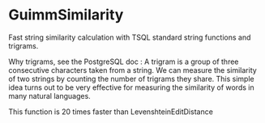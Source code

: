 # GuimmSimilarity
Fast string similarity calculation with TSQL standard string functions and trigrams.

Why trigrams, see the PostgreSQL doc : A trigram is a group of three consecutive characters taken from a string. We can measure the similarity of two strings by counting the number of trigrams they share. This simple idea turns out to be very effective for measuring the similarity of words in many natural languages.

This function is 20 times faster than LevenshteinEditDistance
